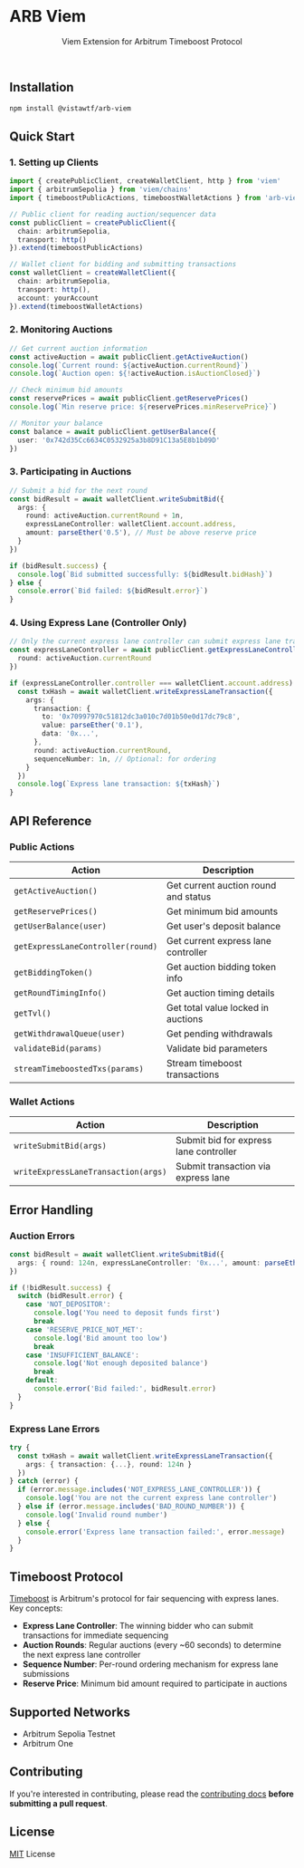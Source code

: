 <br/>

<p align="center">
  <h1>ARB Viem</h1>
</p>

<p align="center">
  Viem Extension for Arbitrum Timeboost Protocol
<p>

<br>

## Installation

```bash
npm install @vistawtf/arb-viem
```

## Quick Start

### 1. Setting up Clients

```ts
import { createPublicClient, createWalletClient, http } from 'viem'
import { arbitrumSepolia } from 'viem/chains'
import { timeboostPublicActions, timeboostWalletActions } from 'arb-viem'

// Public client for reading auction/sequencer data
const publicClient = createPublicClient({
  chain: arbitrumSepolia,
  transport: http()
}).extend(timeboostPublicActions)

// Wallet client for bidding and submitting transactions
const walletClient = createWalletClient({
  chain: arbitrumSepolia,
  transport: http(),
  account: yourAccount
}).extend(timeboostWalletActions)
```

### 2. Monitoring Auctions

```ts
// Get current auction information
const activeAuction = await publicClient.getActiveAuction()
console.log(`Current round: ${activeAuction.currentRound}`)
console.log(`Auction open: ${!activeAuction.isAuctionClosed}`)

// Check minimum bid amounts
const reservePrices = await publicClient.getReservePrices()
console.log(`Min reserve price: ${reservePrices.minReservePrice}`)

// Monitor your balance
const balance = await publicClient.getUserBalance({
  user: '0x742d35Cc6634C0532925a3b8D91C13a5E8b1b09D'
})
```

### 3. Participating in Auctions

```ts
// Submit a bid for the next round
const bidResult = await walletClient.writeSubmitBid({
  args: {
    round: activeAuction.currentRound + 1n,
    expressLaneController: walletClient.account.address,
    amount: parseEther('0.5'), // Must be above reserve price
  }
})

if (bidResult.success) {
  console.log(`Bid submitted successfully: ${bidResult.bidHash}`)
} else {
  console.error(`Bid failed: ${bidResult.error}`)
}
```

### 4. Using Express Lane (Controller Only)

```ts
// Only the current express lane controller can submit express lane transactions
const expressLaneController = await publicClient.getExpressLaneController({
  round: activeAuction.currentRound
})

if (expressLaneController.controller === walletClient.account.address) {
  const txHash = await walletClient.writeExpressLaneTransaction({
    args: {
      transaction: {
        to: '0x70997970c51812dc3a010c7d01b50e0d17dc79c8',
        value: parseEther('0.1'),
        data: '0x...',
      },
      round: activeAuction.currentRound,
      sequenceNumber: 1n, // Optional: for ordering
    }
  })
  console.log(`Express lane transaction: ${txHash}`)
}
```

## API Reference

### Public Actions

| Action | Description |
|--------|-------------|
| `getActiveAuction()` | Get current auction round and status |
| `getReservePrices()` | Get minimum bid amounts |
| `getUserBalance(user)` | Get user's deposit balance |
| `getExpressLaneController(round)` | Get current express lane controller |
| `getBiddingToken()` | Get auction bidding token info |
| `getRoundTimingInfo()` | Get auction timing details |
| `getTvl()` | Get total value locked in auctions |
| `getWithdrawalQueue(user)` | Get pending withdrawals |
| `validateBid(params)` | Validate bid parameters |
| `streamTimeboostedTxs(params)` | Stream timeboost transactions |

### Wallet Actions

| Action | Description |
|--------|-------------|
| `writeSubmitBid(args)` | Submit bid for express lane controller |
| `writeExpressLaneTransaction(args)` | Submit transaction via express lane |

## Error Handling

### Auction Errors

```ts
const bidResult = await walletClient.writeSubmitBid({
  args: { round: 124n, expressLaneController: '0x...', amount: parseEther('0.1') }
})

if (!bidResult.success) {
  switch (bidResult.error) {
    case 'NOT_DEPOSITOR':
      console.log('You need to deposit funds first')
      break
    case 'RESERVE_PRICE_NOT_MET':
      console.log('Bid amount too low')
      break
    case 'INSUFFICIENT_BALANCE':
      console.log('Not enough deposited balance')
      break
    default:
      console.error('Bid failed:', bidResult.error)
  }
}
```

### Express Lane Errors

```ts
try {
  const txHash = await walletClient.writeExpressLaneTransaction({
    args: { transaction: {...}, round: 124n }
  })
} catch (error) {
  if (error.message.includes('NOT_EXPRESS_LANE_CONTROLLER')) {
    console.log('You are not the current express lane controller')
  } else if (error.message.includes('BAD_ROUND_NUMBER')) {
    console.log('Invalid round number')
  } else {
    console.error('Express lane transaction failed:', error.message)
  }
}
```

## Timeboost Protocol

[Timeboost](https://docs.arbitrum.io/how-arbitrum-works/timeboost) is Arbitrum's protocol for fair sequencing with express lanes. Key concepts:

- **Express Lane Controller**: The winning bidder who can submit transactions for immediate sequencing
- **Auction Rounds**: Regular auctions (every ~60 seconds) to determine the next express lane controller
- **Sequence Number**: Per-round ordering mechanism for express lane submissions
- **Reserve Price**: Minimum bid amount required to participate in auctions

## Supported Networks

- Arbitrum Sepolia Testnet
- Arbitrum One

## Contributing

If you're interested in contributing, please read the [contributing docs](CONTRIBUTING.md) **before submitting a pull request**.

## License

[MIT](LICENSE) License
